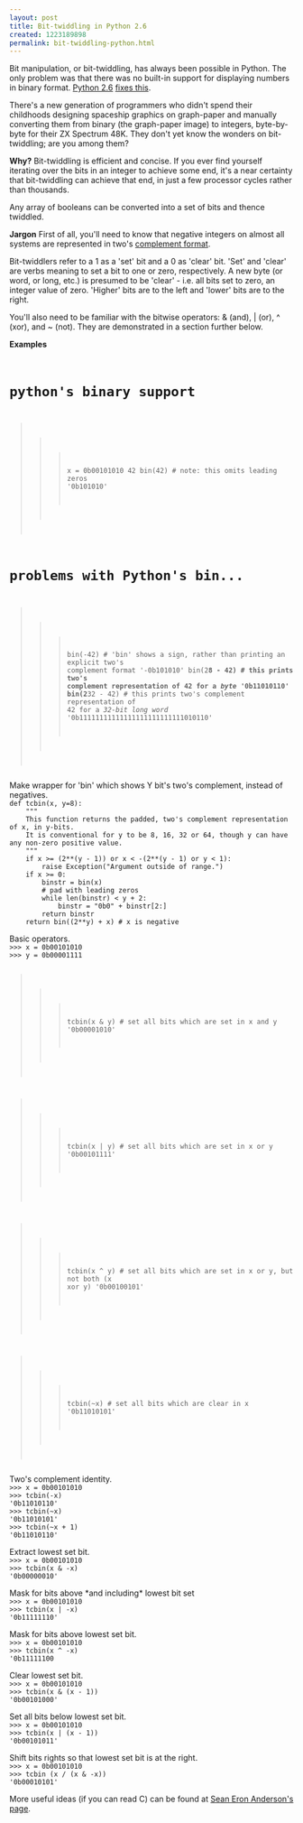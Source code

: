 ```yaml
--- 
layout: post
title: Bit-twiddling in Python 2.6
created: 1223189898
permalink: bit-twiddling-python.html
---
```

Bit manipulation, or bit-twiddling, has always been possible in Python.  The only problem was that there was no built-in support for displaying numbers in binary format. <a href="http://www.python.org/download/releases/2.6/">Python 2.6</a> <a href="http://docs.python.org/whatsnew/2.6.html#pep-3127-integer-literal-support-and-syntax">fixes this</a>.  

There's a new generation of programmers who didn't spend their childhoods designing spaceship graphics on graph-paper and manually converting them from binary (the graph-paper image) to integers, byte-by-byte for their ZX Spectrum 48K. They don't yet know the wonders on bit-twiddling; are you among them?

<strong>Why?</strong>
Bit-twiddling is efficient and concise.  If you ever find yourself iterating over the bits in an integer to achieve some end, it's a near certainty that bit-twiddling can achieve that end, in just a few processor cycles rather than thousands.

Any array of booleans can be converted into a set of bits and thence twiddled.

<strong>Jargon</strong>
First of all, you'll need to know that negative integers on almost all systems are represented in two's <a href="http://en.wikipedia.org/wiki/Two's_complement">complement format</a>.

Bit-twiddlers refer to a 1 as a 'set' bit and a 0 as 'clear' bit.  'Set' and 'clear' are verbs meaning to set a bit to one or zero, respectively.  A new byte (or word, or long, etc.) is presumed to be 'clear' - i.e. all bits set to zero, an integer value of zero.  'Higher' bits are to the left and 'lower' bits are to the right.

You'll also need to be familiar with the bitwise operators: & (and), | (or), ^ (xor), and ~ (not).  They are demonstrated in a section further below.

<strong>Examples</strong>
<code type="python">
# python's binary support
>>> x = 0b00101010
42
>>> bin(42) # note: this omits leading zeros
'0b101010'

# problems with Python's bin...
>>> bin(-42)         # 'bin' shows a sign, rather than printing an explicit two's complement format
'-0b101010'
>>> bin(2**8 - 42)   # this prints two's complement representation of 42 for a *byte*
'0b11010110'
>>> bin(2**32 - 42)  # this prints two's complement representation of 42 for a *32-bit long word*
'0b11111111111111111111111111010110'



</code>
Make wrapper for 'bin' which shows Y bit's two's complement, instead of negatives.
<code type="python">
def tcbin(x, y=8): 
    """
    This function returns the padded, two's complement representation of x, in y-bits.
    It is conventional for y to be 8, 16, 32 or 64, though y can have any non-zero positive value. 
    """
    if x >= (2**(y - 1)) or x < -(2**(y - 1) or y < 1):
        raise Exception("Argument outside of range.")
    if x >= 0:
        binstr = bin(x)
        # pad with leading zeros
        while len(binstr) < y + 2:
            binstr = "0b0" + binstr[2:]
        return binstr
    return bin((2**y) + x) # x is negative



</code>
Basic operators.
<code type="python">
>>> x = 0b00101010
>>> y = 0b00001111

>>> tcbin(x & y) # set all bits which are set in x and y
'0b00001010'

>>> tcbin(x | y) # set all bits which are set in x or y
'0b00101111'

>>> tcbin(x ^ y) # set all bits which are set in x or y, but not both (x xor y)
'0b00100101'

>>> tcbin(~x) # set all bits which are clear in x
'0b11010101'


</code>
Two's complement identity.
<code type="python">
>>> x = 0b00101010
>>> tcbin(-x)
'0b11010110'
>>> tcbin(~x)
'0b11010101'
>>> tcbin(~x + 1)
'0b11010110'



</code>
Extract lowest set bit.
<code type="python">
>>> x = 0b00101010
>>> tcbin(x & -x)
'0b00000010'



</code>
Mask for bits above *and including* lowest bit set
<code type="python">
>>> x = 0b00101010
>>> tcbin(x | -x)
'0b11111110'



</code>   
Mask for bits above lowest set bit.
<code type="python">
>>> x = 0b00101010
>>> tcbin(x ^ -x)
'0b11111100



</code>   
Clear lowest set bit.
<code type="python">
>>> x = 0b00101010
>>> tcbin(x & (x - 1))
'0b00101000'



</code>   
Set all bits below lowest set bit.
<code type="python">
>>> x = 0b00101010
>>> tcbin(x | (x - 1))
'0b00101011'



</code>   
Shift bits rights so that lowest set bit is at the right.
<code type="python">
>>> x = 0b00101010
>>> tcbin (x / (x & -x))
'0b00010101'



</code>
More useful ideas (if you can read C) can be found at <a href='http://www-graphics.stanford.edu/~seander/bithacks.html'>Sean Eron Anderson's page</a>.
